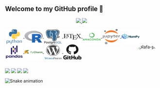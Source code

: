 ## Welcome to my GitHub profile 👋
<div align="center">
  <a href="https://github.com/tharcisioleone">
  <img height="150em" src="https://github-readme-stats.vercel.app/api?username=tharcisioleone&show_icons=true&theme=dracula&include_all_commits=true&count_private=true"/>
  <img height="150em" src="https://github-readme-stats.vercel.app/api/top-langs/?username=tharcisioleone&layout=compact&langs_count=7&theme=dracula"/>
</div>
<div style="display: inline_block"><br>
  
  <img align="center" alt="Rafa-Python" height="50" width="60" src="https://raw.githubusercontent.com/devicons/devicon/master/icons/python/python-original-wordmark.svg">
    <img align="center" alt="Rafa-Ts" height="50" width="60" src="https://raw.githubusercontent.com/devicons/devicon/master/icons/r/r-original.svg">
    <img align="center" alt="Rafa-Js" height="50" width="60" src="https://raw.githubusercontent.com/devicons/devicon/master/icons/postgresql/postgresql-original-wordmark.svg">
    <img align="center" alt="Rafa-React" height="50" width="60" src="https://raw.githubusercontent.com/devicons/devicon/master/icons/latex/latex-original.svg">
     <img align="center" alt="Rafa-Python" height="50" width="60" src="https://raw.githubusercontent.com/devicons/devicon/master/icons/anaconda/anaconda-original-wordmark.svg">
   <img align="center" alt="Rafa-HTML" height="50" width="60" src="https://raw.githubusercontent.com/devicons/devicon/master/icons/jupyter/jupyter-original-wordmark.svg">
     <img align="center" alt="Rafa-HTML" height="50" width="60" src="https://raw.githubusercontent.com/devicons/devicon/master/icons/numpy/numpy-original-wordmark.svg">
     <img align="center" alt="Rafa-HTML" height="50" width="60" src="https://raw.githubusercontent.com/devicons/devicon/master/icons/pandas/pandas-original-wordmark.svg">
  <img align="center" alt="Rafa-HTML" height="50" width="60" src="https://raw.githubusercontent.com/devicons/devicon/master/icons/pycharm/pycharm-original-wordmark.svg">
  <img align="center" alt="Rafa-CSS" height="50" width="60" src="https://raw.githubusercontent.com/devicons/devicon/master/icons/wordpress/wordpress-original.svg">
   <img align="center" alt="Rafa-CSS" height="50" width="60" src="https://raw.githubusercontent.com/devicons/devicon/master/icons/github/github-original-wordmark.svg"> 
     <img align="right" alt="Rafa-pic" height="150" style="border-radius:50px;" src="https://media.discordapp.net/attachments/639956127056134178/890373478988013628/Publicacoes_Instagram_1_1.png?width=676&height=676">
  </div>
  
  ##
 
<div> 
  <a href = "mailto:thacisioleone@gmail.com"><img src="https://img.shields.io/badge/-Gmail-%23333?style=for-the-badge&logo=gmail&logoColor=white" target="_blank"></a>
  <a href="https://www.linkedin.com/in/tharcisio-leone/" target="_blank"><img src="https://img.shields.io/badge/-LinkedIn-%230077B5?style=for-the-badge&logo=linkedin&logoColor=white" target="_blank"></a> 
  <a href="https://github.com/tharcisioleone" target="_blank"><img src="https://img.shields.io/badge/GitHub-100000?style=for-the-badge&logo=github&logoColor=white" target="_blank"></a>
  <a href="https://www.facebook.com/tharcisio.leone/" target="_blank"><img src="https://img.shields.io/badge/Facebook-1877F2?style=for-the-badge&logo=facebook&logoColor=white" target="_blank"></a>
  
 
  
   ![Snake animation](https://github.com/tharcisioleone/tharcisioleone/blob/output/github-contribution-grid-snake.svg)
  
  
</div>
